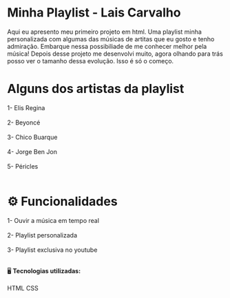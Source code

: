 # Minha Playlist - Lais Carvalho
Aqui eu apresento meu primeiro projeto em html. Uma playlist minha personalizada com algumas das músicas de artitas que eu gosto e tenho admiração. Embarque nessa possibiliade de me conhecer melhor pela música! Depois desse projeto me desenvolvi muito, agora olhando para trás posso ver o tamanho dessa evolução. Isso é só o começo.

#  Alguns dos artistas da playlist 
1- Elis Regina <br><br>
2- Beyoncé <br><br>
3- Chico Buarque <br><br>
4- Jorge Ben Jon <br><br>
5- Péricles <br><br>

# ⚙ Funcionalidades 
1- Ouvir a música em tempo real <br><br>
2- Playlist personalizada <br><br>
3- Playlist exclusiva no youtube <br><br>

🖥️ **Tecnologias utilizadas:**<br><br>
HTML
CSS


